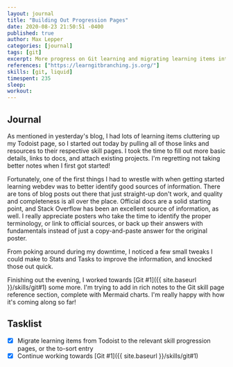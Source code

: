 ```yaml
---
layout: journal
title: "Building Out Progression Pages"
date: 2020-08-23 21:50:51 -0400
published: true
author: Max Lepper
categories: [journal]
tags: [git]
excerpt: More progress on Git learning and migrating learning items into skills
references: ["https://learngitbranching.js.org/"]
skills: [git, liquid]
timespent: 235
sleep: 
workout: 
---
```


## Journal

As mentioned in yesterday's blog, I had lots of learning items cluttering up my Todoist page, so I started out today by pulling all of those links and resources to their respective skill pages. I took the time to fill out more basic details, links to docs, and attach existing projects. I'm regretting not taking better notes when I first got started!

Fortunately, one of the first things I had to wrestle with when getting started learning webdev was to better identify good sources of information. There are tons of blog posts out there that just straight-up don't work, and quality and completeness is all over the place. Official docs are a solid starting point, and Stack Overflow has been an excellent source of information, as well. I really appreciate posters who take the time to identify the proper terminology, or link to official sources, or back up their answers with fundamentals instead of just a copy-and-paste answer for the original poster.

From poking around during my downtime, I noticed a few small tweaks I could make to Stats and Tasks to improve the information, and knocked those out quick.

Finishing out the evening, I worked towards [Git #1]({{ site.baseurl }}/skills/git#1) some more. I'm trying to add in rich notes to the Git skill page reference section, complete with Mermaid charts. I'm really happy with how it's coming along so far!

## Tasklist

- [x] Migrate learning items from Todoist to the relevant skill progression pages, or the to-sort entry
- [x] Continue working towards [Git #1]({{ site.baseurl }}/skills/git#1)